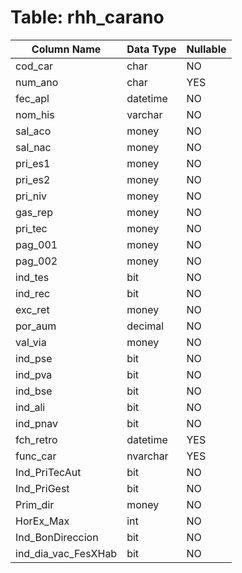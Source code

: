 # Table: rhh_carano

| Column Name | Data Type | Nullable |
|-------------|-----------|----------|
| cod_car | char | NO |
| num_ano | char | YES |
| fec_apl | datetime | NO |
| nom_his | varchar | NO |
| sal_aco | money | NO |
| sal_nac | money | NO |
| pri_es1 | money | NO |
| pri_es2 | money | NO |
| pri_niv | money | NO |
| gas_rep | money | NO |
| pri_tec | money | NO |
| pag_001 | money | NO |
| pag_002 | money | NO |
| ind_tes | bit | NO |
| ind_rec | bit | NO |
| exc_ret | money | NO |
| por_aum | decimal | NO |
| val_via | money | NO |
| ind_pse | bit | NO |
| ind_pva | bit | NO |
| ind_bse | bit | NO |
| ind_ali | bit | NO |
| ind_pnav | bit | NO |
| fch_retro | datetime | YES |
| func_car | nvarchar | YES |
| Ind_PriTecAut | bit | NO |
| Ind_PriGest | bit | NO |
| Prim_dir | money | NO |
| HorEx_Max | int | NO |
| Ind_BonDireccion | bit | NO |
| ind_dia_vac_FesXHab | bit | NO |
